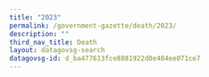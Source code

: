 ```yaml
---
title: "2023"
permalink: /government-gazette/death/2023/
description: ""
third_nav_title: Death
layout: datagovsg-search
datagovsg-id: d_ba477613fce8881922d0e484ee071ce7
---
```

